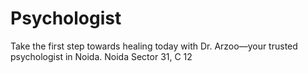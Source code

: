 # Psychologist
Take the first step towards healing today with Dr. Arzoo—your trusted psychologist in Noida.
Noida Sector 31, C 12
